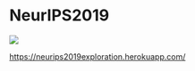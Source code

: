 # NeurIPS2019

![](https://media.neurips.cc/Conferences/NeurIPS2019/vancouver_image.jpg)

https://neurips2019exploration.herokuapp.com/
